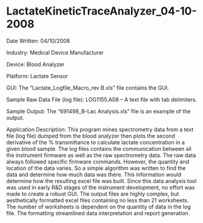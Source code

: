 # LactateKineticTraceAnalyzer_04-10-2008

Date Written: 04/10/2008

Industry: Medical Device Manufacturer

Device: Blood Analyzer

Platform: Lactate Sensor

GUI:
The “Lactate_Logfile_Macro_rev B.xls” file contains the GUI.

Sample Raw Data File (log file):
LOG1155.A08 – A text file with tab delimiters.

Sample Output:
The “691498_B-Lac Analysis.xls” file is an example of the output.

Application Description:
This program mines spectrometry data from a text file (log file) dumped from the blood analyzer then plots the second 
derivative of the % transmittance to calculate lactate concentration in a given blood sample.  The log files contains 
the communication between all the instrument firmware as well as the raw spectrometry data.  The raw data always followed 
specific firmware commands.  However, the quantity and location of the data varies.  So a simple algorithm was written 
to find the data and determine how much data was there.  This information would determine how the resulting excel file 
was built.  Since this data analysis tool was used in early R&D stages of the instrument development, no effort was made 
to create a robust GUI.  The output files are highly complex, but aesthetically formatted excel files containing no less 
than 21 worksheets.  The number of worksheets is dependent on the quantity of data in the log file.  The formatting 
streamlined data interpretation and report generation. 
